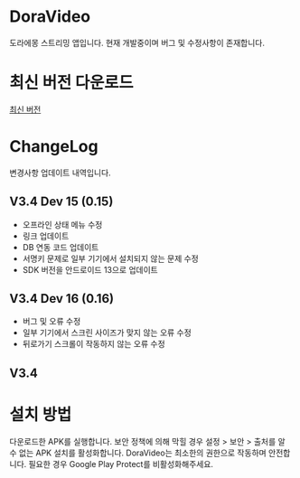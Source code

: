 # DoraVideo
도라에몽 스트리밍 앱입니다. 
현재 개발중이며 버그 및 수정사항이 존재합니다.

# 최신 버전 다운로드
[최신 버전](https://github.com/long213/DoraVideo/releases/tag/dev21)



# ChangeLog
변경사항 업데이트 내역입니다.

## V3.4 Dev 15 (0.15)
- 오프라인 상태 메뉴 수정
- 링크 업데이트
- DB 연동 코드 업데이트
- 서명키 문제로 일부 기기에서 설치되지 않는 문제 수정
- SDK 버전을 안드로이드 13으로 업데이트


## V3.4 Dev 16 (0.16)
- 버그 및 오류 수정
- 일부 기기에서 스크린 사이즈가 맞지 않는 오류 수정
- 뒤로가기 스크롤이 작동하지 않는 오류 수정

## V3.4

# 설치 방법
다운로드한 APK를 실행합니다. 
보안 정책에 의해 막힐 경우 설정 > 보안 > 출처를 알 수 없는 APK 설치를 활성화합니다.
DoraVideo는 최소한의 권한으로 작동하며 안전합니다.
필요한 경우 Google Play Protect를 비활성화해주세요.


